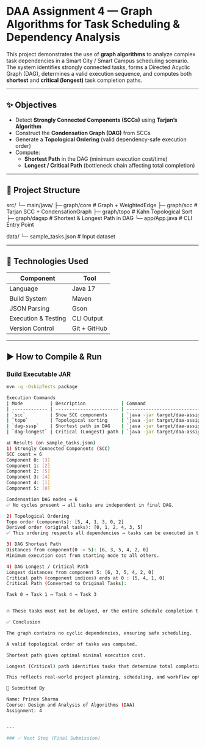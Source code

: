 # DAA Assignment 4 — Graph Algorithms for Task Scheduling & Dependency Analysis

This project demonstrates the use of **graph algorithms** to analyze complex task dependencies in a Smart City / Smart Campus scheduling scenario.  
The system identifies strongly connected tasks, forms a Directed Acyclic Graph (DAG), determines a valid execution sequence, and computes both **shortest** and **critical (longest)** task completion paths.

---

## ✨ Objectives

- Detect **Strongly Connected Components (SCCs)** using **Tarjan’s Algorithm**
- Construct the **Condensation Graph (DAG)** from SCCs
- Generate a **Topological Ordering** (valid dependency-safe execution order)
- Compute:
    - **Shortest Path** in the DAG (minimum execution cost/time)
    - **Longest / Critical Path** (bottleneck chain affecting total completion)

---

## 📂 Project Structure

src/
└─ main/java/
├─ graph/core # Graph + WeightedEdge
├─ graph/scc # Tarjan SCC + CondensationGraph
├─ graph/topo # Kahn Topological Sort
├─ graph/dagsp # Shortest & Longest Path in DAG
└─ app/App.java # CLI Entry Point

data/
└─ sample_tasks.json # Input dataset


---

## 🔧 Technologies Used

| Component | Tool |
|----------|------|
| Language | Java 17 |
| Build System | Maven |
| JSON Parsing | Gson |
| Execution & Testing | CLI Output |
| Version Control | Git + GitHub |

---

## ▶️ How to Compile & Run

### **Build Executable JAR**
```bash
mvn -q -DskipTests package

Execution Commands
| Mode          | Description             | Command                                                                        |
| ------------- | ----------------------- | ------------------------------------------------------------------------------ |
| `scc`         | Show SCC components     | `java -jar target/daa-assignment-4-all.jar scc data/sample_tasks.json`         |
| `topo`        | Topological sorting     | `java -jar target/daa-assignment-4-all.jar topo data/sample_tasks.json`        |
| `dag-sssp`    | Shortest path in DAG    | `java -jar target/daa-assignment-4-all.jar dag-sssp data/sample_tasks.json`    |
| `dag-longest` | Critical (Longest) path | `java -jar target/daa-assignment-4-all.jar dag-longest data/sample_tasks.json` |

📊 Results (on sample_tasks.json)
1) Strongly Connected Components (SCC)
SCC count = 6
Component 0: [3]
Component 1: [2]
Component 2: [5]
Component 3: [4]
Component 4: [1]
Component 5: [0]

Condensation DAG nodes = 6
✅ No cycles present → all tasks are independent in final DAG.

2) Topological Ordering
Topo order (components): [5, 4, 1, 3, 0, 2]
Derived order (original tasks): [0, 1, 2, 4, 3, 5]
✅ This ordering respects all dependencies → tasks can be executed in this sequence safely.

3) DAG Shortest Path
Distances from component(0 -> 5): [6, 3, 5, 4, 2, 0]
Minimum execution cost from starting node to all others.

4) DAG Longest / Critical Path
Longest distances from component 5: [6, 3, 5, 4, 2, 0]
Critical path (component indices) ends at 0 : [5, 4, 1, 0]
Critical Path (Converted to Original Tasks):

Task 0 → Task 1 → Task 4 → Task 3


🔥 These tasks must not be delayed, or the entire schedule completion time will increase.

✅ Conclusion

The graph contains no cyclic dependencies, ensuring safe scheduling.

A valid topological order of tasks was computed.

Shortest path gives optimal minimal execution cost.

Longest (Critical) path identifies tasks that determine total completion time.

This reflects real-world project planning, scheduling, and workflow optimization.

🏁 Submitted By

Name: Prince Sharma
Course: Design and Analysis of Algorithms (DAA)
Assignment: 4


---

### ✅ Next Step (Final Submission)


